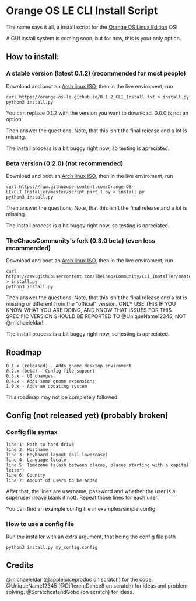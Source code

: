 # Orange OS LE CLI Install Script

The name says it all, a install script for the [Orange OS Linux Edition](https://scratch.mit.edu/discuss/topic/620114/) OS!

A GUI install system is coming soon, but for now, this is your only option.

## How to install:

### A stable version (latest 0.1.2) (recommended for most people)
Download and boot an [Arch linux ISO](https://archlinux.org/download/), then in the live enviroment, run

```
curl https://orange-os-le.github.io/0.1.2_CLI_Install.txt > install.py
python3 install.py
```
You can replace 0.1.2 with the version you want to download.
0.0.0 is not an option.

Then answer the questions. Note, that this isn't the final release and a lot is missing.

The install process is a bit buggy right now, so testing is apreciated.

### Beta version (0.2.0) (not recommended)

Download and boot an [Arch linux ISO](https://archlinux.org/download/), then in the live enviroment, run

```
curl https://raw.githubusercontent.com/Orange-OS-LE/CLI_Installer/master/script_part_1.py > install.py
python3 install.py
```

Then answer the questions. Note, that this isn't the final release and a lot is missing.

The install process is a bit buggy right now, so testing is apreciated.

### TheChaosCommunity's fork (0.3.0 beta) (even less recommended)

Download and boot an [Arch linux ISO](https://archlinux.org/download/), then in the live enviroment, run

```
curl https://raw.githubusercontent.com/TheChaosCommunity/CLI_Installer/master/script_part_1.py > install.py
python3 install.py
```

Then answer the questions. Note, that this isn't the final release and a lot is missing or different from the "official" version. ONLY USE THIS IF YOU KNOW WHAT YOU ARE DOING, AND KNOW THAT ISSUES FOR THIS SPECIFIC VERSION SHOULD BE REPORTED TO @UniqueName12345, NOT @michaeleldar!

The install process is a bit buggy right now, so testing is apreciated.

## Roadmap
```
0.1.x (released) - Adds gnome desktop enviroment
0.2.x (beta) - Config file support
0.3.x - UI changes
0.4.x - Adds some gnome extensions
1.0.x - Adds an updating system
```

This roadmap may not be completely followed.

## Config (not released yet) (probably broken)

### Config file syntax
```
line 1: Path to hard drive
line 2: Hostname
line 3: Keyboard layout (all lowercase)
line 4: Language locale
line 5: Timezone (slash between places, places starting with a capital letter)
line 6: Country
line 7: Amount of users to be added
```
After that, the lines are username, password and whether the user is a superuser (leave blank if not). Repeat those lines for each user.

You can find an example config file in examples/simple.config.

### How to use a config file

Run the installer with an extra argument, that being the config file path
```
python3 install.py my_config.config
```
## Credits

@michaeleldar (@applejuiceproduc on scratch) for the code.
@UniqueName12345 (@DifferentDance8 on scratch) for ideas and problem solving.
@ScratchcatandGobo (on scratch) for ideas.

